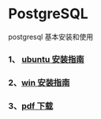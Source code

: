 # PostgreSQL
postgresql 基本安装和使用

### 1、 [ubuntu 安装指南](https://github.com/wgc00/PostgreSQL/blob/master/PostgreSQL%20install/Installation%20guide/postgresql.md)

### 2、[win 安装指南](https://github.com/wgc00/PostgreSQL/blob/master/PostgreSQL%20install/Installation%20guide/win.md)

### 3、[pdf 下载](https://github.com/wgc00/PostgreSQL/blob/master/PostgreSQL%20install/Installation%20guide/PostgreSQL.pdf)
